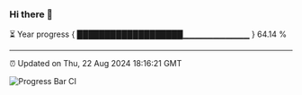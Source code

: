 ### Hi there 👋

⏳ Year progress { ███████████████████▁▁▁▁▁▁▁▁▁▁▁ } 64.14 %

---

⏰ Updated on Thu, 22 Aug 2024 18:16:21 GMT

![Progress Bar CI](https://github.com/liununu/liununu/workflows/Progress%20Bar%20CI/badge.svg)

